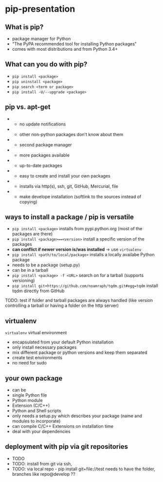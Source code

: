pip-presentation
================

What is pip?
----
* package manager for Python
* "The PyPA recommended tool for installing Python packages"
* comes with most distributions and from Python 3.4+


What can you do with pip?
----
* `pip install <package>`
* `pip uninstall <package>`
* `pip search <term or package>`
* `pip install -U/--upgrade <package>`


pip vs. apt-get
----
- - no update notifications
- - other non-python packages don't know about them 
- - second package manager
- + more packages available
- + up-to-date packages
- + easy to create and install your own packages
- + installs via http(s), ssh, git, GitHub, Mercurial, file
- + make develope installation (softlink to the sources instead of copying)


ways to install a package / pip is versatile
----
- `pip install <package>` installs from pypi.python.org (most of the packages are there)
- `pip install <package>==<version>` install a specific version of the packages
 - **can conflict if newer version is/was installed** -> use `virtualenv`
- `pip install <path/to/local/package>` installs a locally availabe Python package
- needs to be a package (setup.py)
- can be in a tarball
- `pip install <package> -f <URL>` search on <URL> for a <package> tarball (supports versioning)
- `pip install git+https://github.com/noamraph/tqdm.git#egg=tqdm` install tqdm directly from GitHub

TODO: test if folder and tarball packages are always handled (like version controlling a tarball or having a folder on the http server)


virtualenv
----
`virtualenv` virtual environment
- encapsulated from your default Python installation
- only install necessary packages
- mix different package or python versions and keep them separated
- create test environments
- no need for sudo


your own package
----
- can be
 - single Python file 
 - Python module
 - Extension (C/C++)
 - Python and Shell scripts
- only needs a setup.py which describes your package (name and modules to incorporate)
- can compile C/C++ Extensions on installation time
- deal with your dependencies

deployment with pip via git repositories
----
- TODO
- TODO: install from git via ssh,
- TODO: via local repo - pip install git+file://test needs to have the folder, branches like repo@develop ??
